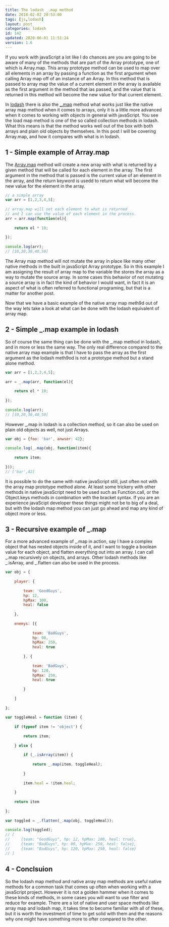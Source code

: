 ```yaml
---
title: The lodash _.map method
date: 2018-02-02 20:53:00
tags: [js,lodash]
layout: post
categories: lodash
id: 142
updated: 2020-06-01 11:51:24
version: 1.6
---
```


If you work with javaScript a lot like I do chances are you are going to be aware of many of the methods that are part of the Array prototype, one of which is Array.map. This array prototype method can be used to map over all elements in an array by passing a function as the first argument when calling Array map off of an instance of an Array. In this method that is passed to array map the value of a current element in the array is available as the first argument in the method that ias passed, and the value that is returned in this method will become the new value for that current element.

In [lodash](https://lodash.com/) there is also the [\_.map](https://lodash.com/docs/4.17.4#map) method what works just like the native array map method when it comes to arrays, only it is a little more advanced when it comes to working with objects in general with javaScript. You see the load map method is one of the so called collection methods in lodash. What this means is that the method works well out of the box with both arrays and plain old objects by themselves. In this post I will be covering Array.map, and how it compares with what is in lodash.

<!-- more -->

## 1 - Simple example of Array.map

The [Array.map](https://developer.mozilla.org/en-US/docs/Web/JavaScript/Reference/Global_Objects/Array/map) method will create a new array with what is returned by a given method that will be called for each element in the array. The first argument in the method that is passed is the current value of an element in the array, and the return keyword is usedd to return what will become the new value for the element in the array.

```js
// a simple array
var arr = [1,2,3,4,5];
 
// array.map will set each element to what is returned
// and I can use the value of each element in the process.
arr = arr.map(function(el){
 
    return el * 10;
 
});
 
console.log(arr);
// [10,20,30,40,50]
```

The Array map method will not mutate the array in place like many other native methods in the built in javaScript Array prototype. So in this example I am assigning the result of array map to the variable the stores the array as a way to mutate the source array. In some cases this behavior of not mutating a source array is in fact the kind of behavior I would want, in fact it is an aspect of what is often referred to functional programing, but that is a matter for another post.

Now that we have a basic example of the native array map meth9d out of the way lets take a look at what can be done with the lodash equivalent of array map.

## 2 - Simple \_.map example in lodash

So of course the same thing can be done with the \_.map method in lodash, and in more or less the same way. The only real difference compared to the native array map example is that I have to pass the array as the first argument as the lodash meth9od is not a prototype method but a stand alone method.

```js
var arr = [1,2,3,4,5];
 
arr = _.map(arr, function(el){
 
    return el * 10;
 
});
 
console.log(arr);
// [10,20,30,40,50]
```

However \_.map in lodash is a collection method, so it can also be used on plain old objects as well, not just Arrays.

```js
var obj = {foo: 'bar', anwser: 42};
 
console.log(_.map(obj, function(item){
 
    return item;
 
}));
// ['bar',42]
```

It is possible to do the same with native javaScript still, just often not with the array map prototype method alone. At least some trickery with other methods in native javaScript need to be used such as Function.call, or the Object.keys methods in combination with the bracket syntax. If you are an experience javaScipt developer these things might not be to big of a deal, but with the lodash map method you can just go ahead and map any kind of object more or less.

## 3 - Recursive example of \_.map

For a more advanced example of \_.map in action, say I have a complex object that has nested objects inside of it, and I want to toggle a boolean value for each object, and flatten everything out into an array. I can call \_.map recursively on objects, and arrays. Other lodash methods like \_.isArray, and \_.flatten can also be used in the process.

```js
var obj = {
 
    player: {
 
        team: 'GoodGuys',
        hp: 12,
        hpMax: 100,
        heal: false
 
    },
 
    enemys: [{
 
            team: 'BadGuys',
            hp: 90,
            hpMax: 250,
            heal: true
 
        }, {
 
            team: 'BadGuys',
            hp: 120,
            hpMax: 250,
            heal: true
 
        }
 
    ]
 
};
 
var toggleHeal = function (item) {
 
    if (typeof item != 'object') {
 
        return item;
 
    } else {
 
        if (_.isArray(item)) {
 
            return _.map(item, toggleHeal);
 
        }
 
        item.heal = !item.heal;
 
    }
 
    return item
 
};
 
var toggled = _.flatten(_.map(obj, toggleHeal));
 
console.log(toggled);
// [
//     {team: "GoodGuys", hp: 12, hpMax: 100, heal: true},
//     {team: "BadGuys", hp: 90, hpMax: 250, heal: false},
//     {team: "BadGuys", hp: 120, hpMax: 250, heal: false}
// ]
```

## 4 - Conclsuion

So the lodash map method and native array map methods are useful native methods for a common task that comes up often when working with a javaScript project. However it is not a golden hammer when it comes to these kinds of methods, in some cases you will want to use filter and reduce for example. There are a lot of native and user space methods like array map and lodash map, it takes time to become familiar with all of these, but it is worth the investment of time to get solid with them and the reasons why one might have something more to ofter compared to the other.